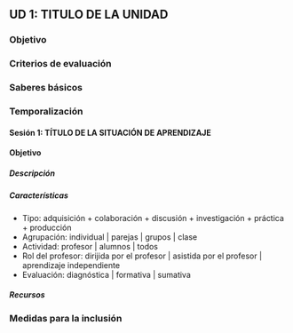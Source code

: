 ## UD 1: TITULO DE LA UNIDAD

### Objetivo

### Criterios de evaluación

### Saberes básicos

### Temporalización
  
#### Sesión 1: TÍTULO DE LA SITUACIÓN DE APRENDIZAJE

#### Objetivo

##### Descripción

##### Características
  
* Tipo: adquisición + colaboración + discusión + investigación + práctica + producción 
* Agrupación: individual | parejas | grupos | clase
* Actividad: profesor | alumnos | todos
* Rol del profesor: dirijida por el profesor | asistida por el profesor | aprendizaje independiente
* Evaluación: diagnóstica | formativa | sumativa

##### Recursos

<REPETIR SESIONES>

### Medidas para la inclusión
